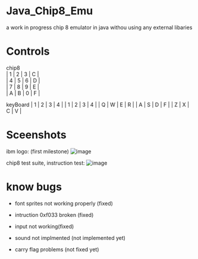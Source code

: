# Java_Chip8_Emu
 a work in progress chip 8 emulator in java withou using any external libaries
 
# Controls

chip8              
| 1 | 2 | 3 | C |   
| 4 | 5 | 6 | D |   
| 7 | 8 | 9 | E |   
| A | B | 0 | F |   

keyBoard
| 1 | 2 | 3 | 4 |
| 1 | 2 | 3 | 4 |
| Q | W | E | R |
| A | S | D | F |
| Z | X | C | V |

# Sceenshots

ibm logo: (first milestone)
![image](https://user-images.githubusercontent.com/100975643/221704420-bc4e0fdc-fe93-4653-8dc5-02aecc5e0567.png)

chip8 test suite, instruction test:
![image](https://user-images.githubusercontent.com/100975643/221707108-fd8a3ffb-4256-4531-aae3-d1f32aaf0a78.png)


# know bugs

- font sprites not working properly (fixed)
- intruction 0xf033 broken (fixed)
- input not working(fixed)
- sound not implmented (not implemented yet)

- carry flag problems (not fixed yet)
